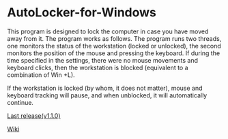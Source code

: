 # AutoLocker-for-Windows
This program is designed to lock the computer in case you have moved away from it. The program works as follows. The program runs two threads, one monitors the status of the workstation (locked or unlocked), the second monitors the position of the mouse and pressing the keyboard. If during the time specified in the settings, there were no mouse movements and keyboard clicks, then the workstation is blocked (equivalent to a combination of Win +L).

If the workstation is locked (by whom, it does not matter), mouse and keyboard tracking will pause, and when unblocked, it will automatically continue.



[Last release(v1.1.0)](https://github.com/xXMRK888YTXx/AutoLocker-for-Windows/releases/tag/v1.1.0beta)


[Wiki](https://github.com/xXMRK888YTXx/AutoLocker-for-Windows/wiki/Wiki)
